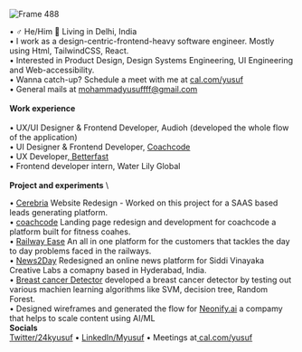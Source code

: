 
![Frame 488](https://github.com/yussuffffff/yussuffffff/assets/141109899/895908f4-af10-442e-a03f-3d6d7d4943c0)

• ♂ He/Him 📍 Living in Delhi, India \
• I work as a design-centric-frontend-heavy software engineer. Mostly using Html, TailwindCSS, React.\
• Interested in Product Design, Design Systems Engineering, UI Engineering and Web-accessibility.\
• Wanna catch-up? Schedule a meet with me at [cal.com/yusuf](https://calendly.com/mohammadyusuffff/30min) \
• General mails at mohammadyusuffff@gmail.com \
\
__Work experience__\
\
• UX/UI Designer & Frontend Developer, Audioh (developed the whole flow of the application)\
• UI Designer & Frontend Developer, [Coachcode](https://www.coachcode.net/)\
• UX Developer,[ Betterfast](https://www.betterfast.io/)\
• Frontend developer intern, Water Lily Global\
\
__Project and experiments__ \

• [Cerebria](https://www.cerebria.tech/) Website Redesign - Worked on this project for a SAAS based leads generating platform.\
• [coachcode](https://www.coachcode.net/) Landing page redesign and development for coachcode a platform built for fitness coahes.\
• [Railway Ease](https://railway-ease.vercel.app/) An all in one platform for the customers that tackles the day to day problems faced in the railways.\
• [News2Day](https://www.behance.net/gallery/155823535/News2Day-News-application) Redesigned an online news platform for Siddi Vinayaka Creative Labs a comapny based in Hyderabad, India.\
• [Breast cancer Detector](https://github.com/yussuffffff/Breast_Cancer) developed a breast cancer detector by testing out various machien learning algorithms like SVM, decision tree, Random Forest.\
• Designed wireframes and generated the flow for [Neonify.ai](https://neonify.ai/) a compamy that helps to scale content using AI/ML
\
__Socials__
\
[Twitter/24kyusuf](https://twitter.com/24kyusuf) • [LinkedIn/Myusuf](www.linkedin.com/in/m-yusuf-88155921a)  • Meetings at[ cal.com/yusuf](https://calendly.com/mohammadyusuffff/30min)

